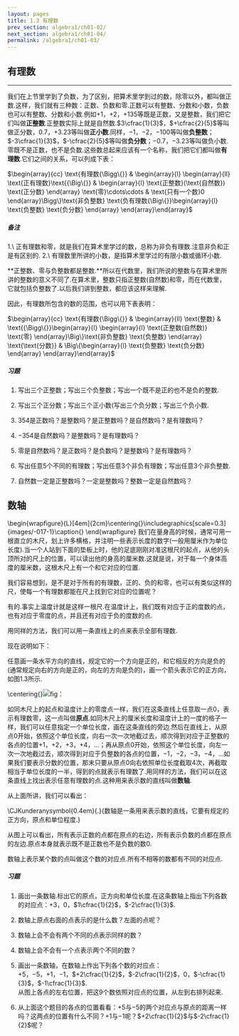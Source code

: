 ```yaml
---
layout: pages
title: 1.3 有理数
prev_section: algebra1/ch01-02/
next_section: algebra1/ch01-04/
permalink: /algebra1/ch01-03/
---
```


有理数
------

----

我们在上节里学到了负数，为了区别，把算术里学到过的数，除零以外，都叫做正数.这样，我们就有三种数：正数、负数和零.正数可以有整数、分数和小数，负数也可以有整数、分数和小数.例如$+1$，$+2$，$+135$等既是正数，又是整数，我们把它们叫做**正整数**.正整数实际上就是自然数.$3\cfrac{1}{3}$，$+\cfrac{2}{5}$等叫做正分数，$0.7$，$+3.23$等叫做**正小数**.同样，$-1$，$-2$，$-100$等叫做**负整数**；$-3\cfrac{1}{3}$，$-\cfrac{2}{5}$等叫做**负分数**；$-0.7$，$-3.23$等叫做负小数.零既不是正数，也不是负数.这些数总起来应该有一个名称，我们把它们都叫做**有理数**.它们之间的关系，可以列成下表：

$\begin{array}{cc}
\text{有理数{\Bigg\{}} & \begin{array}{l}
\begin{array}{ll}
\text{正有理数}\text{{\Big\{}} & \begin{array}{l}
\text{正整数}(\text{自然数})  
\text{正分数}
\end{array}  
\text{零}\cdots\cdots & \text{只有一个数}0
\end{array}\Bigg\}\text{非负整数}  
\text{负有理数{\Big\{}}\begin{array}{l}
\text{负整数}  
\text{负分数}
\end{array}
\end{array}\end{array}$

<div class="note warning">
<h5>备注</h5>
</div>
1.\ 正有理数和零，就是我们在算术里学过的数，总称为非负有理数.注意非负和正是有区别的.  
2.\ 有理数里所讲的小数，是指算术里学过的有限小数或循环小数.


**正整数、零与负整数都是整数.**所以在代数里，我们所说的整数与在算术里所讲的整数的意义不同了.在算术里，整数只指正整数(自然数)和零，而在代数里，它就包括负整数了.以后我们讲到整数，都应该这样来理解.

因此，有理数所包含的数的范围，也可以用下表表明：

$\begin{array}{cc}
\text{有理数{\Bigg\{}} & \begin{array}{ll}
\text{整数} & \text{{\Bigg\{}}\begin{array}{l}
\begin{array}{l}
\text{正整数(自然数)}  
\text{零}
\end{array}\Big\}\text{非负整数}  
\text{负整数}
\end{array}  
\text{\text{分数}} & \Big\{\begin{array}{l}
\text{负整数}  
\text{负分数}
\end{array}
\end{array}\end{array}$



<div class="note">
<h5>习题</h5>
</div>

1.  写出三个正整数；写出三个负整数；写出一个既不是正的也不是负的整数.

2.  写出三个正分数；写出三个正小数(写出三个负分数；写出三个负小数.

3.  $354$是正数吗？是整数吗？是正整数吗？是自然数吗？是有理数吗？

4.  $-354$是自然数吗？是整数吗？是有理数吗？

5.  零是自然数吗？是正数吗？是负数吗？是整数吗？是有理数吗？

6.  写出任意5个不同的有理数；写出任意3个非负有理数；写出任意3个非负整数.

7.  自然数一定是正整数吗？一定是整数吗？整数一定是自然数吗？



数轴
----

\begin{wrapfigure}{L}[4em]{2cm}\centering{}\includegraphics[scale=0.3]{images/-017-1}\caption{}
\end{wrapfigure}
我们在量身高的时候，通常可用一根直立的木尺，划上许多横格，并注明一些表示长度的数字(一般用厘米作为单位长度).当一个人站到下面的垫板上时，他的足底刚刚对准这根尺的起点，从他的头顶所对的尺上的位置，可以读出他的身高的厘米数.这就是说，对于每一个身体高度的厘米数，这根木尺上有一个和它对应的位置.

我们容易想到，是不是对于所有的有理数，正的、负的和零，也可以有类似这样的尺，使每一个有理数都能在尺上找到它对应的位置呢？

有的.事实上温度计就是这样一根尺.在温度计上，我们既有对应于正的度数的点，也有对应于零度的点，并且还有对应于负的度数的点.

用同祥的方法，我们可以用一条直线上的点来表示全部有理数.

现在说明如下：

任意画一条水平方向的直线，规定它的一个方向是正的，和它相反的方向是负的(通常规定向右的方向是正的，向左的方向是负的)，画一个箭头表示它的正方向，如图1.3所示.

\centering{}![](images/-017-2.png "fig：")

如同木尺上的起点和温度计上的零度点一样，我们在这条直线上任意取一点$0$，表示有理数零，这一点叫做**原点**.如同木尺上的厘米长度和温度计上的一度的格子一样，我们可以任意指定一个单位长度，画在这条直线的旁边.然后在直线上，从原点$0$开始，依照这个单位长度，向右一次一次地截过去，顺次得到对应于正整数的各点的位置$+1$，$+2$，$+3$，$+4$，$\ldots$；再从原点$0$开始，依照这个单位长度，向左一次一次地截过去，顺次得到对应于负整数的各点的位置，$-1$，$-2$，$-3$，$-4$，$\ldots$如果我们要表示分数的位置，那末只要从原点0向右依照单位长度截取4次，再截取相当于单位长度的一半，得到的点就表示有理数了.用同样的方法，我们可以在这条直线上找出表示任意有理数的点.这种用来表示数的直线叫做**数轴**.

从上面所讲，我们可以看出：

<span>\CJKunderanysymbol{0.4em}{.}{数轴是一条用来表示数的直线，它要有规定的正方向，原点和单位程度.}</span>

从图上可以看出，所有表示正数的点都在原点的右边，所有表示负数的点都在原点的左边.原点本身就表示既不是正数也不是负数的数0.

数轴上表示某个数的点叫做这个数的对应点.所有不相等的数都有不同的对应点.



<div class="note">
<h5>习题</h5>
</div>

1.  画出一条数轴.标出它的原点，正方向和单位长度.在这条数轴上指出下列各数的对应点：$+3$，$0$，$1\cfrac{1}{2}$，$-2\cfrac{1}{3}$.

2.  数轴上原点右面的点表示的是什么数？左面的点呢？

3.  数轴上会不会有两个不同的点表示同样的数？

4.  数轴上会不会有一个点表示两个不同的数？

5.  画出一条数轴，在数轴上作出下列各个数的对应点：\
    $+5$，$-5$，$+1$，$-1$，$+2\cfrac{1}{2}$，$-2\cfrac{1}{2}$，$0$，$-\cfrac{1}{3}$，$-1\cfrac{1}{3}$.\
    从图上各点的左右位置，把这$9$个数依照对应点的位置，从左到右排列起来.

6.  从上面这个题目的各点的位置看看：$+5$与$-5$的两个对应点与原点的距离一样吗？这两点的位置有什么不同？$+1$与$-1$呢？$+2\cfrac{1}{2}$与$-2\cfrac{1}{2}$呢？




